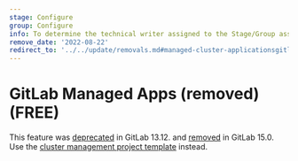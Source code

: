 ```yaml
---
stage: Configure
group: Configure
info: To determine the technical writer assigned to the Stage/Group associated with this page, see https://about.gitlab.com/handbook/engineering/ux/technical-writing/#assignments
remove_date: '2022-08-22'
redirect_to: '../../update/removals.md#managed-cluster-applicationsgitlab-ciyml'
---
```


# GitLab Managed Apps (removed) **(FREE)**

This feature was [deprecated](https://gitlab.com/gitlab-org/gitlab/-/issues/327908) in GitLab 13.12.
and [removed](https://gitlab.com/gitlab-org/gitlab/-/issues/333610) in GitLab 15.0.
Use the [cluster management project template](management_project_template.md) instead.

